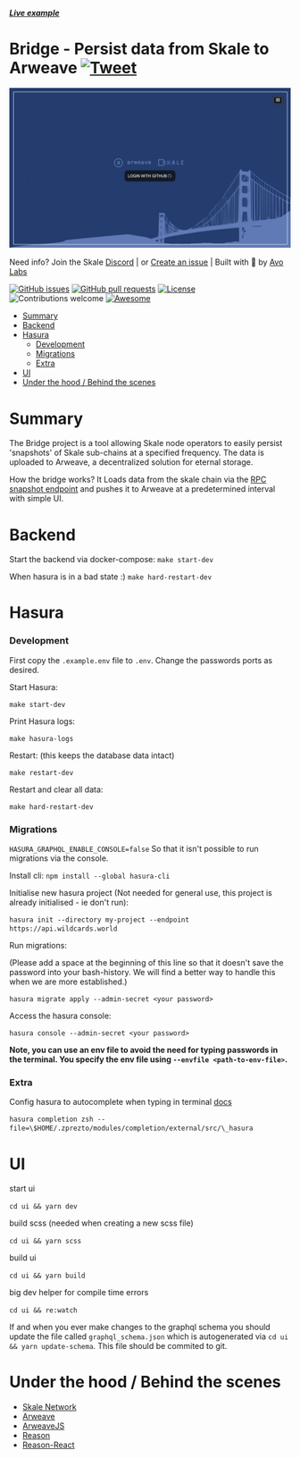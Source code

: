 **_[Live example](http://34.65.171.221:3000)_**

# Bridge - Persist data from Skale to Arweave [![Tweet](https://img.shields.io/twitter/url/http/shields.io.svg?style=social)](https://twitter.com/intent/tweet?text=Persisting%20my%20Skale%20node%20date%20easily%20to%20Arweave%20using%20Bridge.%20Scalability%20is%20here.&url=https://github.com/avolabs-io/arweave-skale-bridge&hashtags=skale,arweave,persist)

<img src="https://github.com/avolabs-io/arweave-skale-bridge/blob/master/ui/public/assets/preview.png"  alt="Preview image"/>

Need info? Join the Skale [Discord](https://discord.gg/vvutwjb)
| or [Create an issue](https://github.com/avolabs-io/arweave-skale-bridge/issues/new)
| Built with :green_heart: by [Avo Labs](https://avolabs.io)

[![GitHub issues](https://img.shields.io/github/issues-raw/avolabs-io/arweave-skale-bridge?style=flat)](https://github.com/avolabs-io/arweave-skale-bridge/issues)
[![GitHub pull requests](https://img.shields.io/github/issues-pr/avolabs-io/arweave-skale-bridge)](https://github.com/avolabs-io/arweave-skale-bridge/pulls)
[![License](https://img.shields.io/github/license/avolabs-io/arweave-skale-bridge.svg)](license.txt)
![Contributions welcome](https://img.shields.io/badge/contributions-welcome-orange.svg)
[![Awesome](https://cdn.rawgit.com/sindresorhus/awesome/d7305f38d29fed78fa85652e3a63e154dd8e8829/media/badge.svg)](https://github.com/sindresorhus/awesome)

- [Summary](#summary)
- [Backend](#backend)
- [Hasura](#hasura)
  - [Development](#development)
  - [Migrations](#migrations)
  - [Extra](#extra)
- [UI](#ui)
- [Under the hood / Behind the scenes](#under-the-hood---behind-the-scenes)

# Summary

The Bridge project is a tool allowing Skale node operators to easily persist 'snapshots' of Skale sub-chains at a specified frequency. The data is uploaded to Arweave, a decentralized solution for eternal storage.

How the bridge works? It Loads data from the skale chain via the [RPC snapshot endpoint](https://github.com/skalenetwork/skaled/blob/a7d54ed7658609ad96f30eaf33af6e31442e7905/docs/snapshots.md) and pushes it to Arweave at a predetermined interval with simple UI.

# Backend

Start the backend via docker-compose:
`make start-dev`

When hasura is in a bad state :)
`make hard-restart-dev`

# Hasura

### Development

First copy the `.example.env` file to `.env`. Change the passwords ports as desired.

Start Hasura:

```
make start-dev
```

Print Hasura logs:

```
make hasura-logs
```

Restart: (this keeps the database data intact)

```
make restart-dev
```

Restart and clear all data:

```
make hard-restart-dev
```

### Migrations

`HASURA_GRAPHQL_ENABLE_CONSOLE=false` So that it isn't possible to run migrations via the console.

Install cli: `npm install --global hasura-cli`

Initialise new hasura project (Not needed for general use, this project is already initialised - ie don't run):

```
hasura init --directory my-project --endpoint https://api.wildcards.world
```

Run migrations:

(Please add a space at the beginning of this line so that it doesn't save the password into your bash-history. We will find a better way to handle this when we are more established.)

```
hasura migrate apply --admin-secret <your password>
```

Access the hasura console:

```
hasura console --admin-secret <your password>
```

**Note, you can use an env file to avoid the need for typing passwords in the terminal. You specify the env file using `--envfile <path-to-env-file>`.**

### Extra

Config hasura to autocomplete when typing in terminal [docs](https://hasura.io/docs/1.0/graphql/manual/hasura-cli/hasura_completion.html#hasura-completion)

```
hasura completion zsh --file=\$HOME/.zprezto/modules/completion/external/src/\_hasura
```

# UI

start ui

`cd ui && yarn dev`

build scss (needed when creating a new scss file)

`cd ui && yarn scss`

build ui

`cd ui && yarn build`

big dev helper for compile time errors

`cd ui && re:watch`

If and when you ever make changes to the graphql schema you should update the file called `graphql_schema.json` which is autogenerated via
`cd ui && yarn update-schema`.
This file should be commited to git.

# Under the hood / Behind the scenes

- [Skale Network](https://skale.network/)
- [Arweave](https://www.arweave.org/)
- [ArweaveJS](https://github.com/ArweaveTeam/arweave-js)
- [Reason](https://reasonml.github.io/)
- [Reason-React](https://github.com/reasonml/reason-react)
